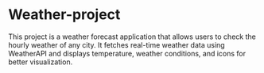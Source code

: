 # Weather-project
This project is a weather forecast application that allows users to check the hourly weather of any city. It fetches real-time weather data using WeatherAPI and displays temperature, weather conditions, and icons for better visualization.
